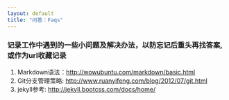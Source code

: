 ```yaml
---
layout: default
title: "问答：Faqs"
---
```


### 记录工作中遇到的一些小问题及解决办法，以防忘记后重头再找答案, 或作为url收藏记录


1. Markdown语法：<http://wowubuntu.com/markdown/basic.html>  
2. Git分支管理策略: <http://www.ruanyifeng.com/blog/2012/07/git.html>   
3. jekyll参考: <http://jekyll.bootcss.com/docs/home/>